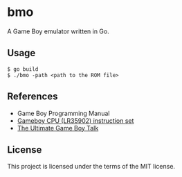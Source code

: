 # bmo

A Game Boy emulator written in Go.

## Usage

```
$ go build
$ ./bmo -path <path to the ROM file>
```

## References

- Game Boy Programming Manual
- [Gameboy CPU (LR35902) instruction set](http://www.pastraiser.com/cpu/gameboy/gameboy_opcodes.html)
- [The Ultimate Game Boy Talk](https://www.youtube.com/watch?v=HyzD8pNlpwI)

## License

This project is licensed under the terms of the MIT license.
